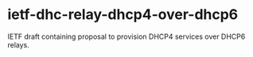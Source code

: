 ietf-dhc-relay-dhcp4-over-dhcp6
===============================

IETF draft containing proposal to provision DHCP4 services over DHCP6 relays.